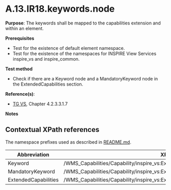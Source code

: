 # A.13.IR18.keywords.node

**Purpose**: The keywords shall be mapped to the capabilities extension and within an element.

**Prerequisites**

* Test for the existence of default element namespace.
* Test for the existence of the namespaces for INSPIRE View Services inspire_vs and inspire_common.

**Test method**

* Check if there are a Keyword node and a MandatoryKeyword node in the ExtendedCapabilities section.


**Reference(s)**:
* [TG VS](README.md#ref_TG_VS), Chapter 4.2.3.3.1.7

**Notes**

## Contextual XPath references

The namespace prefixes used as described in [README.md](README.md#namespaces).

Abbreviation                                               |  XPath expression
---------------------------------------------------------- | -------------------------------------------------------------------------
Keyword <a name="Keyword"></a> | /WMS_Capabilities/Capability/inspire_vs:ExtendedCapabilities/inspire_common:Keyword
MandatoryKeyword <a name="MandatoryKeyword"></a> | /WMS_Capabilities/Capability/inspire_vs:ExtendedCapabilities/inspire_common:MandatoryKeyword
ExtendedCapabilities <a name="ExtendedCapabilities"></a> | /WMS_Capabilities/Capability/inspire_vs:ExtendedCapabilities
